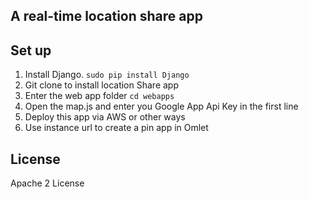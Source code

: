 ## A real-time location share app 

Set up
------------
  1. Install Django. ``sudo pip install Django``
  2. Git clone to install location Share app 
  3. Enter the web app folder `` cd webapps ``
  4. Open the map.js and enter you Google App Api Key in the first line
  4. Deploy this app via AWS or other ways
  5. Use instance url to create a pin app in Omlet

License
-------
Apache 2 License
